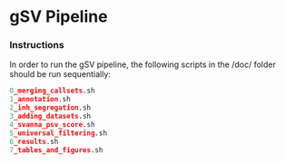 # gSV Pipeline

### Instructions

In order to run the gSV pipeline, the following scripts in the /doc/ folder should be run sequentially:

```python
0_merging_callsets.sh
1_annotation.sh
2_inh_segregation.sh
3_adding_datasets.sh
4_svanna_psv_score.sh
5_universal_filtering.sh
6_results.sh
7_tables_and_figures.sh
```
